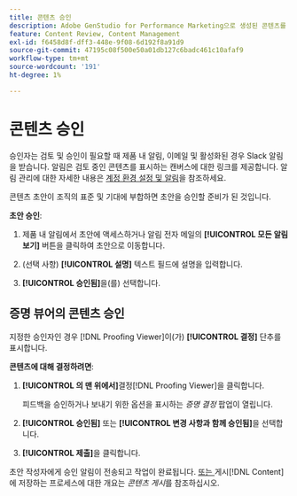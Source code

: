 ```yaml
---
title: 콘텐츠 승인
description: Adobe GenStudio for Performance Marketing으로 생성된 콘텐츠를 승인하는 방법을 알아봅니다.
feature: Content Review, Content Management
exl-id: f6458d8f-dff3-448e-9f08-6d192f8a91d9
source-git-commit: 47195c08f500e50a01db127c6badc461c10afaf9
workflow-type: tm+mt
source-wordcount: '191'
ht-degree: 1%

---
```


# 콘텐츠 승인

승인자는 검토 및 승인이 필요할 때 제품 내 알림, 이메일 및 활성화된 경우 Slack 알림을 받습니다. 알림은 검토 중인 콘텐츠를 표시하는 캔버스에 대한 링크를 제공합니다. 알림 관리에 대한 자세한 내용은 [계정 환경 설정 및 알림](https://experienceleague.adobe.com/ko/docs/core-services/interface/features/account-preferences)을 참조하세요.

콘텐츠 초안이 조직의 표준 및 기대에 부합하면 초안을 승인할 준비가 된 것입니다.

**초안 승인**:

1. 제품 내 알림에서 초안에 액세스하거나 알림 전자 메일의 **[!UICONTROL 모든 알림 보기]** 버튼을 클릭하여 초안으로 이동합니다.

1. (선택 사항) **[!UICONTROL 설명]** 텍스트 필드에 설명을 입력합니다.

1. **[!UICONTROL 승인됨]**&#x200B;을(를) 선택합니다.

## 증명 뷰어의 콘텐츠 승인

지정한 승인자인 경우 [!DNL Proofing Viewer]이(가) **[!UICONTROL 결정]** 단추를 표시합니다.

**콘텐츠에 대해 결정하려면**:

1. **[!UICONTROL 의 맨 위에서]**&#x200B;결정[!DNL Proofing Viewer]을 클릭합니다.

   피드백을 승인하거나 보내기 위한 옵션을 표시하는 _증명 결정_ 팝업이 열립니다.

1. **[!UICONTROL 승인됨]** 또는 **[!UICONTROL 변경 사항과 함께 승인됨]**&#x200B;을 선택합니다.

1. **[!UICONTROL 제출]**&#x200B;을 클릭합니다.

초안 작성자에게 승인 알림이 전송되고 작업이 완료됩니다. [ 또는 ](/help/user-guide/approvals/publish-content.md)게시[!DNL Content]에 저장하는 프로세스에 대한 개요는 _콘텐츠 게시_&#x200B;를 참조하십시오.
